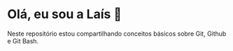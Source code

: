 # Olá, eu sou a Laís 🙋

Neste repositório estou compartilhando conceitos básicos sobre Git, Github e Git Bash.
